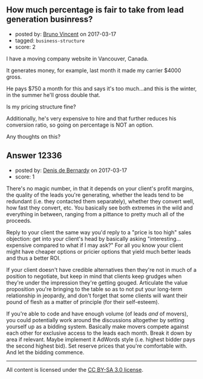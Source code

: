## How much percentage is fair to take from lead generation businress?

- posted by: [Bruno  Vincent](https://stackexchange.com/users/2600915/bruno-vincent) on 2017-03-17
- tagged: `business-structure`
- score: 2

<p>I have a moving company website in Vancouver, Canada.</p>

<p>It generates money, for example, last month it made my carrier $4000 gross.</p>

<p>He pays $750 a month for this and says it's too much...and this is the winter, in the summer he'll gross double that.</p>

<p>Is my pricing structure fine? </p>

<p>Additionally, he's very expensive to hire and that further reduces his conversion ratio, so going on percentage is NOT an option.</p>

<p>Any thoughts on this?</p>



## Answer 12336

- posted by: [Denis de Bernardy](https://stackexchange.com/users/182468/denis-de-bernardy) on 2017-03-17
- score: 1

<p>There's no magic number, in that it depends on your client's profit margins, the quality of the leads you're generating, whether the leads tend to be redundant (i.e. they contacted them separately), whether they convert well, how fast they convert, etc. You basically see both extremes in the wild and everything in between, ranging from a pittance to pretty much all of the proceeds.</p>

<p>Reply to your client the same way you'd reply to a "price is too high" sales objection: get into your client's head by basically asking "interesting... expensive compared to what if I may ask?" For all you know your client might have cheaper options or pricier options that yield much better leads and thus a better ROI.</p>

<p>If your client doesn't have credible alternatives then they're not in much of a position to negotiate, but keep in mind that clients keep grudges when they're under the impression they're getting gouged. Articulate the value proposition you're bringing to the table so as to not put your long-term relationship in jeopardy, and don't forget that some clients will want their pound of flesh as a matter of principle (for their self-esteem).</p>

<p>If you're able to code and have enough volume (of leads <em>and</em> of movers), you could potentially work around the discussions altogether by setting yourself up as a bidding system. Basically make movers compete against each other for exclusive access to the leads each month. Break it down by area if relevant. Maybe implement it AdWords style (i.e. highest bidder pays the second highest bid). Set reserve prices that you're comfortable with. And let the bidding commence.</p>




---

All content is licensed under the [CC BY-SA 3.0 license](https://creativecommons.org/licenses/by-sa/3.0/).
